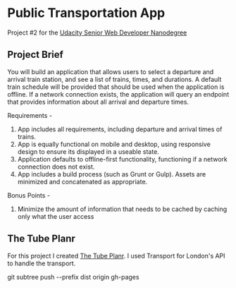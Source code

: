 # Public Transportation App

Project #2 for the [Udacity Senior Web Developer Nanodegree](https://www.udacity.com/course/senior-web-developer-nanodegree--nd802)

## Project Brief

You will build an application that allows users to select a departure and arrival train station, and see a list of trains, times, and durations. A default train schedule will be provided that should be used when the application is offline. If a network connection exists, the application will query an endpoint that provides information about all arrival and departure times.

Requirements -

1. App includes all requirements, including departure and arrival times of trains.
1. App is equally functional on mobile and desktop, using responsive design to ensure its displayed in a useable state.
1. Application defaults to offline-first functionality, functioning if a network connection does not exist.
1. App includes a build process (such as Grunt or Gulp). Assets are minimized and concatenated as appropriate.

Bonus Points -

1. Minimize the amount of information that needs to be cached by caching only what the user access


## The Tube Planr

For this project I created [The Tube Planr](https://tplanr.ire.codes). I used Transport for London's API to handle the transport.

git subtree push --prefix dist origin gh-pages